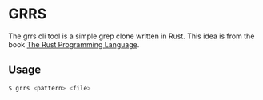 # GRRS

The grrs cli tool is a simple grep clone written in Rust. This idea is from the book [The Rust Programming Language](https://doc.rust-lang.org/book/).

## Usage

```bash
$ grrs <pattern> <file>
```
